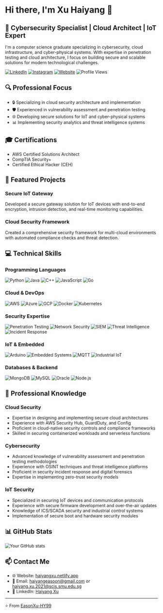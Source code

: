 # Hi there, I'm Xu Haiyang 👋

## 💼 Cybersecurity Specialist | Cloud Architect | IoT Expert

I'm a computer science graduate specializing in cybersecurity, cloud infrastructure, and cyber-physical systems. With expertise in penetration testing and cloud architecture, I focus on building secure and scalable solutions for modern technological challenges.

[![LinkedIn](https://img.shields.io/badge/LinkedIn-0077B5?style=flat&logo=linkedin&logoColor=white)](https://www.linkedin.com/in/haiyang-xu-8a2151212/)
[![Instagram](https://img.shields.io/badge/Instagram-E4405F?style=flat&logo=instagram&logoColor=white)](https://instagram.com/xuhaiyangeason)
[![Website](https://img.shields.io/badge/Website-000000?style=flat&logo=netlify&logoColor=white)](https://haiyangxu.netlify.app/)
![Profile Views](https://komarev.com/ghpvc/?username=easonxu-hy99&label=Profile%20Views&color=0e75b6&style=flat)

## 🔍 Professional Focus

- 🔒 Specializing in cloud security architecture and implementation
- 🛡️ Experienced in vulnerability assessment and penetration testing
- 🌐 Developing secure solutions for IoT and cyber-physical systems
- 📊 Implementing security analytics and threat intelligence systems

## 🎓 Certifications

- AWS Certified Solutions Architect
- CompTIA Security+
- Certified Ethical Hacker (CEH)

## 🚀 Featured Projects

### Secure IoT Gateway
Developed a secure gateway solution for IoT devices with end-to-end encryption, intrusion detection, and real-time monitoring capabilities.

### Cloud Security Framework
Created a comprehensive security framework for multi-cloud environments with automated compliance checks and threat detection.

## 💻 Technical Skills

### Programming Languages
![Python](https://img.shields.io/badge/Python-3776AB?style=for-the-badge&logo=python&logoColor=white)
![Java](https://img.shields.io/badge/Java-ED8B00?style=for-the-badge&logo=java&logoColor=white)
![C++](https://img.shields.io/badge/C++-00599C?style=for-the-badge&logo=c%2B%2B&logoColor=white)
![JavaScript](https://img.shields.io/badge/JavaScript-F7DF1E?style=for-the-badge&logo=javascript&logoColor=black)
![Go](https://img.shields.io/badge/Go-00ADD8?style=for-the-badge&logo=go&logoColor=white)

### Cloud & DevOps
![AWS](https://img.shields.io/badge/AWS-232F3E?style=for-the-badge&logo=amazon-aws&logoColor=white)
![Azure](https://img.shields.io/badge/Azure-0089D6?style=for-the-badge&logo=microsoft-azure&logoColor=white)
![GCP](https://img.shields.io/badge/GCP-4285F4?style=for-the-badge&logo=google-cloud&logoColor=white)
![Docker](https://img.shields.io/badge/Docker-2496ED?style=for-the-badge&logo=docker&logoColor=white)
![Kubernetes](https://img.shields.io/badge/Kubernetes-326CE5?style=for-the-badge&logo=kubernetes&logoColor=white)

### Security Expertise
![Penetration Testing](https://img.shields.io/badge/Pen_Testing-black?style=for-the-badge)
![Network Security](https://img.shields.io/badge/Network_Security-darkred?style=for-the-badge)
![SIEM](https://img.shields.io/badge/SIEM-darkblue?style=for-the-badge)
![Threat Intelligence](https://img.shields.io/badge/Threat_Intelligence-darkgreen?style=for-the-badge)
![Incident Response](https://img.shields.io/badge/Incident_Response-purple?style=for-the-badge)

### IoT & Embedded
![Arduino](https://img.shields.io/badge/Arduino-00979D?style=for-the-badge&logo=arduino&logoColor=white)
![Embedded Systems](https://img.shields.io/badge/Embedded-8BC0D0?style=for-the-badge)
![MQTT](https://img.shields.io/badge/MQTT-3C5280?style=for-the-badge)
![Industrial IoT](https://img.shields.io/badge/Industrial_IoT-FF6B6B?style=for-the-badge)

### Databases & Backend
![MongoDB](https://img.shields.io/badge/MongoDB-4EA94B?style=for-the-badge&logo=mongodb&logoColor=white)
![MySQL](https://img.shields.io/badge/MySQL-4479A1?style=for-the-badge&logo=mysql&logoColor=white)
![Oracle](https://img.shields.io/badge/Oracle-F80000?style=for-the-badge&logo=oracle&logoColor=white)
![Node.js](https://img.shields.io/badge/Node.js-339933?style=for-the-badge&logo=nodedotjs&logoColor=white)

## 🔐 Professional Knowledge

### Cloud Security
- Expertise in designing and implementing secure cloud architectures
- Experience with AWS Security Hub, GuardDuty, and Config
- Proficient in cloud-native security controls and compliance frameworks
- Skilled in securing containerized workloads and serverless functions

### Cybersecurity
- Advanced knowledge of vulnerability assessment and penetration testing methodologies
- Experience with OSINT techniques and threat intelligence platforms
- Proficient in security incident response and digital forensics
- Expertise in implementing zero-trust security models

### IoT Security
- Specialized in securing IoT devices and communication protocols
- Experience with secure firmware development and over-the-air updates
- Knowledge of ICS/SCADA security and industrial control systems
- Implementation of secure boot and hardware security modules

## 📊 GitHub Stats

![Your GitHub stats](https://github-readme-stats.vercel.app/api?username=easonxu-hy99&show_icons=true&theme=radical)

## 📫 Contact Me

- 🌐 Website: [haiyangxu.netlify.app](https://haiyangxu.netlify.app/)
- 📧 Email: haiyangeasoon@gmail.com or haiyang.xu.2021@scis.smu.edu.sg
- 💼 LinkedIn: [Haiyang Xu](https://www.linkedin.com/in/haiyang-xu-8a2151212/)

---

⭐️ From [EasonXu-HY99](https://github.com/EasonXu-HY99)
